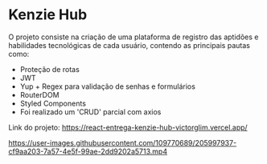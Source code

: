 # Kenzie Hub

O projeto consiste na criação de uma plataforma de registro das aptidões e habilidades tecnológicas de cada usuário, contendo as principais pautas como:
- Proteção de rotas
- JWT
- Yup + Regex para validação de senhas e formulários
- RouterDOM
- Styled Components
- Foi realizado um 'CRUD' parcial com axios

Link do projeto: https://react-entrega-kenzie-hub-victorglim.vercel.app/

https://user-images.githubusercontent.com/109770689/205997937-cf9aa203-7a57-4e5f-99ae-2dd9202a5713.mp4



